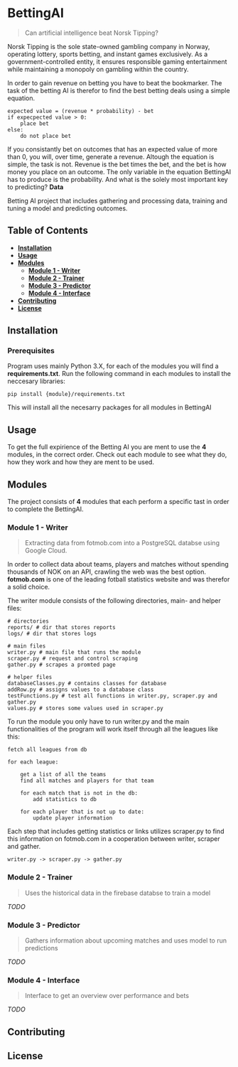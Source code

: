 # BettingAI
> Can artificial intelligence beat Norsk Tipping?

Norsk Tipping is the sole state-owned gambling company in Norway, operating lottery, sports betting, and instant games exclusively. As a government-controlled entity, it ensures responsible gaming entertainment while maintaining a monopoly on gambling within the country.

In order to gain revenue on betting you have to beat the bookmarker. The task of the betting AI is therefor to find the best betting deals using a simple equation.

```
expected value = (revenue * probability) - bet
if expecpected value > 0:
    place bet
else:
    do not place bet
```

If you consistantly bet on outcomes that has an expected value of more than 0, you will, over time, generate a revenue. Altough the equation is simple, the task is not. Revenue is the bet times the bet, and the bet is how money you place on an outcome. The only variable in the equation BettingAI has to produce is the probability. And what is the solely most important key to predicting? **Data**

Betting AI project that includes gathering and processing data, training and tuning a model and predicting outcomes.

## Table of Contents
- **[Installation](#installation)**
- **[Usage](#usage)**
- **[Modules](#modules)**
  - **[Module 1 - Writer](#module-1---writer)**
  - **[Module 2 - Trainer](#module-2---trainer)**
  - **[Module 3 - Predictor](#module-3---predictor)**
  - **[Module 4 - Interface](#module-4---interface)**
- **[Contributing](#contributing)**
- **[License](#license)**

## Installation

### Prerequisites
Program uses mainly Python 3.X, for each of the modules you will find a **requirements.txt**. Run the following command in each modules to install the neccesary libraries: 
```
pip install {module}/requirements.txt
```

This will install all the necesarry packages for all modules in BettingAI


## Usage
To get the full expirience of the Betting AI you are ment to use the **4** modules, in the correct order. Check out each module to see what they do, how they work and how they are ment to be used.

## Modules
The project consists of **4** modules that each perform a specific tast in order to complete the BettingAI.

### Module 1 - Writer
> Extracting data from fotmob.com into a PostgreSQL databse using Google Cloud.

In order to collect data about teams, players and matches without spending thousands of NOK on an API, crawling the web was the best option. **fotmob.com** is one of the leading fotball statistics website and was therefor a solid choice.

The writer module consists of the following directories, main- and helper files:
```
# directories
reports/ # dir that stores reports
logs/ # dir that stores logs

# main files
writer.py # main file that runs the module
scraper.py # request and control scraping
gather.py # scrapes a promted page

# helper files
databaseClasses.py # contains classes for database
addRow.py # assigns values to a database class
testFunctions.py # test all functions in writer.py, scraper.py and gather.py
values.py # stores some values used in scraper.py
```

To run the module you only have to run writer.py and the main functionalities of the program will work itself through all the leagues like this:

```
fetch all leagues from db

for each league:

    get a list of all the teams
    find all matches and players for that team

    for each match that is not in the db:
        add statistics to db

    for each player that is not up to date:
        update player information
```

Each step that includes getting statistics or links utilizes scraper.py to find this information on fotmob.com in a cooperation between writer, scraper and gather.

```
writer.py -> scraper.py -> gather.py
```


### Module 2 - Trainer
> Uses the historical data in the firebase databse to train a model

*TODO*

### Module 3 - Predictor
> Gathers information about upcoming matches and uses model to run predictions

*TODO*

### Module 4 - Interface
> Interface to get an overview over performance and bets

*TODO*

## Contributing

## License





